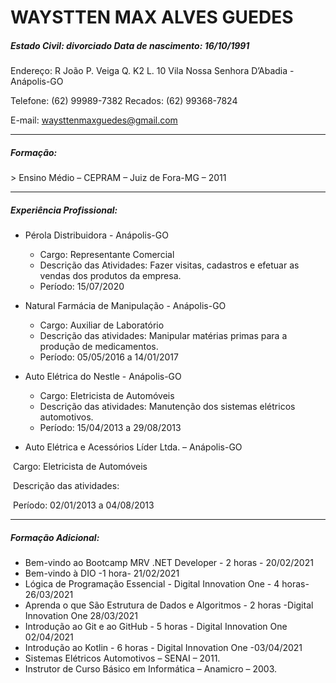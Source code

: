 # WAYSTTEN MAX ALVES GUEDES

 

##### Estado Civil: divorciado                     Data de nascimento: 16/10/1991

Endereço: R João P. Veiga Q. K2 L. 10 Vila Nossa Senhora D’Abadia - Anápolis-GO

Telefone: (62) 99989-7382                      Recados: (62) 99368-7824

E-mail: waysttenmaxguedes@gmail.com

_____________________________________________________________________________________________________________________________________________________________________________________________________________________________________________________________

 

##### Formação:

\> Ensino Médio – CEPRAM – Juiz de Fora-MG – 2011 

_____________________________________________________________________________________________________________________________________________________________________________________________________________________________________________________________

 

##### Experiência Profissional:

* Pérola Distribuidora - Anápolis-GO
  - Cargo: Representante Comercial
  - Descrição das Atividades: Fazer visitas, cadastros e efetuar as vendas dos produtos da empresa.
  - Período: 15/07/2020
* Natural Farmácia de Manipulação - Anápolis-GO
  * Cargo: Auxiliar de Laboratório
  * Descrição das atividades: Manipular matérias primas para a produção de medicamentos. 
  * Período: 05/05/2016 a 14/01/2017
* Auto Elétrica do Nestle - Anápolis-GO
  * Cargo: Eletricista de Automóveis
  * Descrição das atividades: Manutenção dos sistemas elétricos automotivos.
  * Período: 15/04/2013 a 29/08/2013

* Auto Elétrica e Acessórios Líder Ltda. – Anápolis-GO

​      Cargo: Eletricista de Automóveis

​      Descrição das atividades: 

​      Período: 02/01/2013 a 04/08/2013

_____________________________________________________________________________________________________________________________________________________________________________________________________________________________________________________________

 

##### Formação Adicional:

* Bem-vindo ao Bootcamp MRV .NET Developer - 2 horas - 20/02/2021
* Bem-vindo à DIO -1 hora- 21/02/2021
* Lógica de Programação Essencial - Digital Innovation One - 4 horas-26/03/2021
* Aprenda o que São Estrutura de Dados e Algoritmos - 2 horas -Digital Innovation One 28/03/2021
* Introdução ao Git e ao GitHub - 5 horas - Digital Innovation One 02/04/2021
* Introdução ao Kotlin - 6 horas - Digital Innovation One -03/04/2021
* Sistemas Elétricos Automotivos – SENAI – 2011.
* Instrutor de Curso Básico em Informática – Anamicro – 2003.
